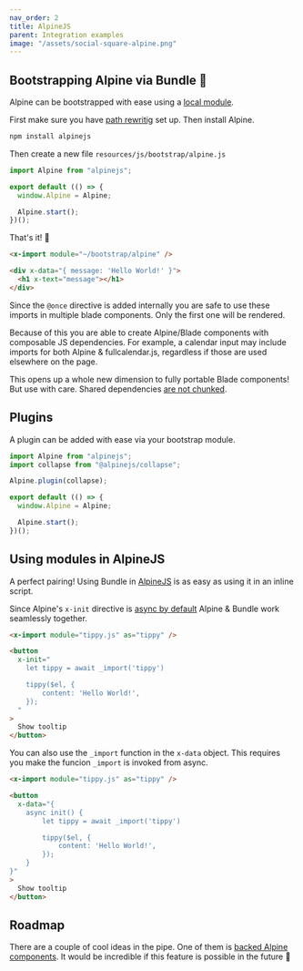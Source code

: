 ```yaml
---
nav_order: 2
title: AlpineJS
parent: Integration examples
image: "/assets/social-square-alpine.png"
---
```


## Bootstrapping Alpine via Bundle 🤝

Alpine can be bootstrapped with ease using a [local module](https://laravel-bundle.dev/local-modules.html).

First make sure you have [path rewritig](https://laravel-bundle.dev/local-modules.html) set up. Then install Alpine.

```bash
npm install alpinejs
```

Then create a new file `resources/js/bootstrap/alpine.js`

```javascript
import Alpine from "alpinejs";

export default (() => {
  window.Alpine = Alpine;

  Alpine.start();
})();
```

That's it! 🤟

```html
<x-import module="~/bootstrap/alpine" />

<div x-data="{ message: 'Hello World!' }">
  <h1 x-text="message"></h1>
</div>
```

Since the `@once` directive is added internally you are safe to use these imports in multiple blade components. Only the first one will be rendered.

Because of this you are able to create Alpine/Blade components with composable JS dependencies. For example, a calendar input may include imports for both Alpine & fullcalendar.js, regardless if those are used elsewhere on the page.

This opens up a whole new dimension to fully portable Blade components! But use with care. Shared dependencies [are not chunked](https://laravel-bundle.dev/caveats.html#code-splitting).

## Plugins

A plugin can be added with ease via your bootstrap module.

```javascript
import Alpine from "alpinejs";
import collapse from "@alpinejs/collapse";

Alpine.plugin(collapse);

export default (() => {
  window.Alpine = Alpine;

  Alpine.start();
})();
```

## Using modules in AlpineJS

A perfect pairing! Using Bundle in [AlpineJS](https://alpinejs.dev) is as easy as using it in an inline script.

Since Alpine's `x-init` directive is [async by default](https://alpinejs.dev/advanced/async) Alpine & Bundle work seamlessly together.

```html
<x-import module="tippy.js" as="tippy" />

<button
  x-init="
    let tippy = await _import('tippy')

    tippy($el, {
        content: 'Hello World!',
    });
  "
>
  Show tooltip
</button>
```

You can also use the `_import` function in the `x-data` object. This requires you make the funcion `_import` is invoked from async.

```html
<x-import module="tippy.js" as="tippy" />

<button
  x-data="{
    async init() {
        let tippy = await _import('tippy')

        tippy($el, {
            content: 'Hello World!',
        });
    }
}"
>
  Show tooltip
</button>
```

## Roadmap

There are a couple of cool ideas in the pipe. One of them is [backed Alpine components](https://laravel-bundle.dev/roadmap.html#backed-alpine-components). It would be incredible if this feature is possible in the future 🤞

